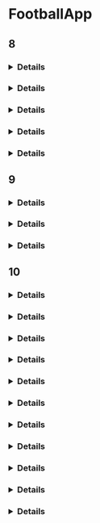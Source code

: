 # FootballApp

## 8
### <details> Пусть $\xi_i = 1$, если $i$-ий поймал свой, иначе $0$ </details>
### <details> $$\xi = \sum_{i=1}^{n}\xi_i$$ </details>
### <details> $$E\xi = E\sum_{i=1}^{n}\xi_i = \sum_{i=1}^{n}E\xi_i$$ </details>
### <details> $$\xi_i = P(\text{i поймал свой}) * 1 + 0 = P(\text{i поймал свой}) = \frac{1}{n}$$ </details>
### <details> $$E\xi = E\sum_{i=1}^{n}\xi_i = \sum_{i=1}^{n}\frac{1}{n} = 1$$ </details>

## 9
### <details> $$E\xi = \frac{1}{8}\times 2 + \frac{3}{8} \times (7 + E\xi) + \frac{1}{2}(2 + E\xi) $$ </details>
### <details> $$E\xi = \frac{31}{8} + \frac{7}{8} \times E\xi $$ </details>
### <details> $$E\xi = 31$$ </details>

## 10
### <details> Обозначем ответ с $M_n$ </details>
### <details> Найдем $M_n$ по возростанию рекурсивно по $n$ </details>
### <details> $$M_1 = 1$$ </details>
### <details> $$M_n = M_{n-1}+Е\xi$$, где $\xi$ количесво после чего попался последный </details>
### <details> $$E\xi = \sum_{i=1}^{\infty} i \times P(i\text{-ий последный элемент и до этого его не было}) = \sum_{i=1}^{\infty} i \times \frac{1}{n} (\frac{n-1}{n})^{i-1} = \frac{1}{n} \sum_{i=1}^{\infty} i (\frac{n-1}{n})^{i-1}  $$ </details>
### <details> $$f(x) = \sum_{i = 1}^{\infty} ix^{i-1}  $$ </details>
### <details> $$\int f(x)dx = \int \sum_{i = 1}^{\infty} ix^{i-1}dx =\sum_{i = 1}^{\infty} \int ix^{i-1}dx = \sum_{i = 1}^{\infty} x^i = \frac{x}{1-x} = -1+\frac{1}{1-x} $$ </details>
### <details> $$f(x) = \left(-1+\frac{1}{1-x}\right)' = \frac{1}{(1-x)^2}  $$ </details>
### <details> $$E\xi = \frac{1}{n}\sum_{i = 1}^{\infty} i(\frac{n-1}{n})^{i-1} = \frac{1}{n} f(\frac{n-1}{n}) = n$$ </details>
### <details> $$M_n = M_{n-1}+n$$</details>
### <details> $$M_n = \frac{n(n + 1)}{2}$$</details>
